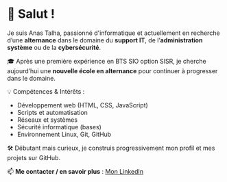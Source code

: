 # 👋 Salut !

Je suis Anas Talha, passionné d'informatique et actuellement en recherche d’une **alternance** dans le domaine du **support IT**, de l’**administration système** ou de la **cybersécurité**.

🎓 Après une première expérience en BTS SIO option SISR, je cherche aujourd’hui une **nouvelle école en alternance** pour continuer à progresser dans le domaine.

💡 Compétences & Intérêts :
- Développement web (HTML, CSS, JavaScript)
- Scripts et automatisation
- Réseaux et systèmes
- Sécurité informatique (bases)
- Environnement Linux, Git, GitHub

🛠️ Débutant mais curieux, je construis progressivement mon profil et mes projets sur GitHub.

📫 **Me contacter / en savoir plus** : [Mon LinkedIn](https://www.linkedin.com/in/anas-talha/)

